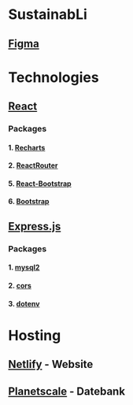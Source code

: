 # SustainabLi
## [Figma](https://www.figma.com/file/peDxkBeARGZ37LKWYj38Lh/SustainabLi)

# Technologies
## [React](https://react.dev)
### Packages
#### 1. [Recharts](https://recharts.org/en-US/api)
#### 2. [ReactRouter](https://reactrouter.com/en/main)
#### 5. [React-Bootstrap](https://react-bootstrap.github.io/components/alerts)
#### 6. [Bootstrap](https://getbootstrap.com/docs/5.3/getting-started/introduction/)

## [Express.js](https://expressjs.com)
### Packages
#### 1. [mysql2](https://www.npmjs.com/package/mysql2)
#### 2. [cors](https://www.npmjs.com/package/cors)
#### 3. [dotenv](https://www.npmjs.com/package/dotenv)

# Hosting
## [Netlify](https://www.netlify.com) - Website
## [Planetscale](https://planetscale.com) - Datebank